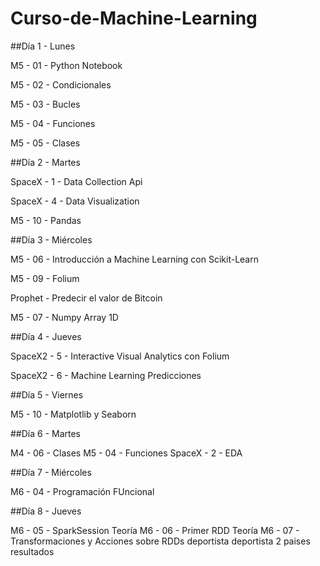 # Curso-de-Machine-Learning

##Día 1 - Lunes

M5 - 01 - Python Notebook

M5 - 02 - Condicionales

M5 - 03 - Bucles

M5 - 04 - Funciones

M5 - 05 - Clases

##Día 2 - Martes

SpaceX - 1 - Data Collection Api

SpaceX - 4 - Data Visualization

M5 - 10 - Pandas

##Día 3 - Miércoles

M5 - 06 - Introducción a Machine Learning con Scikit-Learn

M5 - 09 - Folium

Prophet - Predecir el valor de Bitcoin

M5 - 07 - Numpy Array 1D

##Día 4 - Jueves

SpaceX2 - 5 - Interactive Visual Analytics con Folium

SpaceX2 - 6 - Machine Learning Predicciones

##Día 5 - Viernes

M5 - 10 - Matplotlib y Seaborn

##Día 6 - Martes

M4 - 06 - Clases
M5 - 04 - Funciones
SpaceX - 2 - EDA

##Día 7 - Miércoles

M6 - 04 - Programación FUncional

##Día 8 - Jueves

M6 - 05 - SparkSession Teoría
M6 - 06 - Primer RDD Teoría
M6 - 07 - Transformaciones y Acciones sobre RDDs
deportista
deportista 2
paises
resultados
